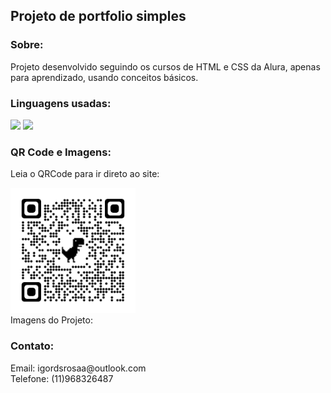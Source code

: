 ## Projeto de portfolio simples
### Sobre:
Projeto desenvolvido seguindo os cursos de HTML e CSS da Alura, apenas para aprendizado, usando conceitos básicos.

### Linguagens usadas:
<div style="display: inline_block">
  <img height="30px" src="https://img.shields.io/badge/HTML5-E34F26?style=for-the-badge&logo=html5&logoColor=white"/>
  <img height="30px" src="https://img.shields.io/badge/CSS3-1572B6?style=for-the-badge&logo=css3&logoColor=white"/>
</div>

### QR Code e Imagens:
  Leia o QRCode para ir direto ao site:
<div>
   <img height="200px" src="assets/QRCode.png"/>
</div>
  Imagens do Projeto:
  

### Contato:
<div>
Email: igordsrosaa@outlook.com<br>
Telefone: (11)968326487
</div>

          

